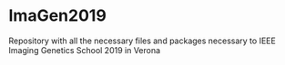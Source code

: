 # ImaGen2019
Repository with all the necessary files and packages necessary to IEEE Imaging Genetics School 2019 in Verona
